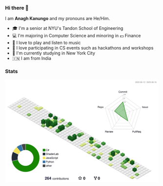 ### Hi there 👋

I am **Anagh Kanungo** and my pronouns are He/Him. 

- 🎓 I'm a senior at NYU's Tandon School of Engineering
- 💻 I'm majoring in Computer Science and minoring in 💴 Finance
- 🎸 I love to play and listen to music
- 🔑 I love participating in CS events such as hackathons and workshops
- 🗽 I'm currently studying in New York City
- 🇮🇳 I am from India


### Stats

![](./profile-3d-contrib/profile-green-animate.svg)
